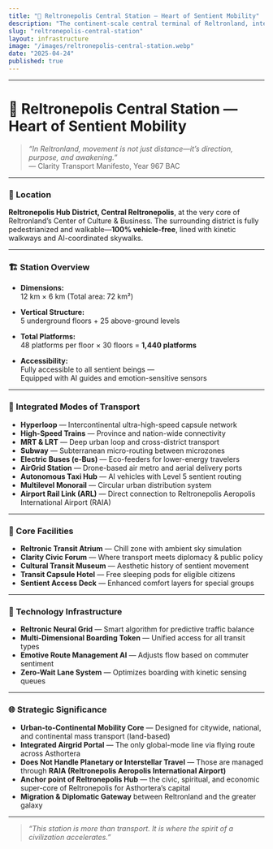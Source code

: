 ```yaml
---
title: "🚉 Reltronepolis Central Station — Heart of Sentient Mobility"
description: "The continent-scale central terminal of Reltronland, integrating every mass transit mode except interstellar, and serving as the mobility pulse of Reltronepolis Hub District."
slug: "reltronepolis-central-station"
layout: infrastructure
image: "/images/reltronepolis-central-station.webp"
date: "2025-04-24"
published: true
---
```


---

# 🚉 Reltronepolis Central Station — Heart of Sentient Mobility

> _“In Reltronland, movement is not just distance—it’s direction, purpose, and awakening.”_  
> — Clarity Transport Manifesto, Year 967 BAC

---

### 📍 Location
**Reltronepolis Hub District, Central Reltronepolis**, at the very core of Reltronland’s Center of Culture & Business. The surrounding district is fully pedestrianized and walkable—**100% vehicle-free**, lined with kinetic walkways and AI-coordinated skywalks.

---

### 🏗️ Station Overview
- **Dimensions:**  
  12 km × 6 km (Total area: 72 km²)

- **Vertical Structure:**  
  5 underground floors + 25 above-ground levels

- **Total Platforms:**  
  48 platforms per floor × 30 floors = **1,440 platforms**

- **Accessibility:**  
  Fully accessible to all sentient beings —  
  Equipped with AI guides and emotion-sensitive sensors

---

### 🚆 Integrated Modes of Transport
- **Hyperloop** — Intercontinental ultra-high-speed capsule network
- **High-Speed Trains** — Province and nation-wide connectivity
- **MRT & LRT** — Deep urban loop and cross-district transport
- **Subway** — Subterranean micro-routing between microzones
- **Electric Buses (e-Bus)** — Eco-feeders for lower-energy travelers
- **AirGrid Station** — Drone-based air metro and aerial delivery ports
- **Autonomous Taxi Hub** — AI vehicles with Level 5 sentient routing
- **Multilevel Monorail** — Circular urban distribution system
- **Airport Rail Link (ARL)** — Direct connection to Reltronepolis Aeropolis International Airport (RAIA)

---

### 🧠 Core Facilities
- **Reltronic Transit Atrium** — Chill zone with ambient sky simulation
- **Clarity Civic Forum** — Where transport meets diplomacy & public policy
- **Cultural Transit Museum** — Aesthetic history of sentient movement
- **Transit Capsule Hotel** — Free sleeping pods for eligible citizens
- **Sentient Access Deck** — Enhanced comfort layers for special groups

---

### 🔧 Technology Infrastructure
- **Reltronic Neural Grid** — Smart algorithm for predictive traffic balance
- **Multi-Dimensional Boarding Token** — Unified access for all transit types
- **Emotive Route Management AI** — Adjusts flow based on commuter sentiment
- **Zero-Wait Lane System** — Optimizes boarding with kinetic sensing queues

---

### 🌐 Strategic Significance
- **Urban-to-Continental Mobility Core** — Designed for citywide, national, and continental mass transport (land-based)
- **Integrated Airgrid Portal** — The only global-mode line via flying route across Asthortera
- **Does Not Handle Planetary or Interstellar Travel** — Those are managed through **RAIA (Reltronepolis Aeropolis International Airport)**
- **Anchor point of Reltronepolis Hub** — the civic, spiritual, and economic super-core of Reltronepolis for Asthortera’s capital
- **Migration & Diplomatic Gateway** between Reltronland and the greater galaxy

---

> _“This station is more than transport. It is where the spirit of a civilization accelerates.”_

